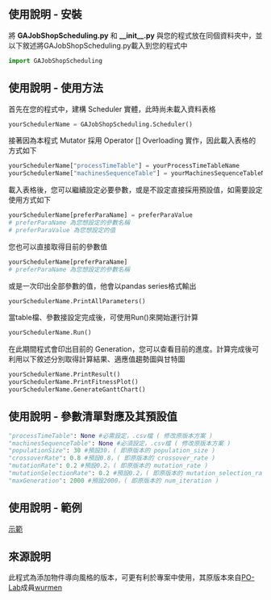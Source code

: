 ## 使用說明 - 安裝
將 **GAJobShopScheduling.py** 和 **\_\_init\_\_.py** 與您的程式放在同個資料夾中，並以下敘述將GAJobShopScheduling.py載入到您的程式中
```python
import GAJobShopScheduling
```
## 使用說明 - 使用方法
首先在您的程式中，建構 Scheduler 實體，此時尚未載入資料表格
```python
yourSchedulerName = GAJobShopScheduling.Scheduler()
```
接著因為本程式 Mutator 採用 Operator [] Overloading 實作，因此載入表格的方式如下
```python
yourSchedulerName["processTimeTable"] = yourProcessTimeTableName
yourSchedulerName["machinesSequenceTable"] = yourMachinesSequenceTableName
```
載入表格後，您可以繼續設定必要參數，或是不設定直接採用預設值，如需要設定使用方式如下
```python
yourSchedulerName[preferParaName] = preferParaValue
# preferParaName 為您想設定的參數名稱
# preferParaValue 為您想設定的值
```
您也可以直接取得目前的參數值
```python
yourSchedulerName[preferParaName]
# preferParaName 為您想設定的參數名稱
```
或是一次印出全部參數的值，他會以pandas series格式輸出
```python
yourSchedulerName.PrintAllParameters()
```
當table檔、參數接設定完成後，可使用Run()來開始運行計算
```python
yourSchedulerName.Run()
```
在此期間程式會印出目前的 Generation，您可以查看目前的進度。計算完成後可利用以下敘述分別取得計算結果、適應值趨勢圖與甘特圖
```python
yourSchedulerName.PrintResult()
yourSchedulerName.PrintFitnessPlot()
yourSchedulerName.GenerateGanttChart()
```

## 使用說明 - 參數清單對應及其預設值
```python
"processTimeTable": None #必需設定，.csv檔 ( 修改原版本方案 )
"machinesSequenceTable": None #必須設定，.csv檔 ( 修改原版本方案 )
"populationSize": 30 #預設30，( 即原版本的 population_size ) 
"crossoverRate": 0.8 #預設0.8，( 即原版本的 crossover_rate ) 
"mutationRate": 0.2 #預設0.2，( 即原版本的 mutation_rate ) 
"mutationSelectionRate": 0.2 #預設0.2，( 即原版本的 mutation_selection_rate ) 
"maxGeneration": 2000 #預設2000，( 即原版本的 num_iteration ) 
```

## 使用說明 - 範例
[示範](https://github.com/AmazingOrionArm/Genetic-Algorithm-for-Job-Shop-Scheduling-and-NSGA-II/blob/master/Implementation%20with%20python%20(%20OOP%20style%20version%20)/GA-jobshop/test.ipynb)

## 來源說明
此程式為添加物件導向風格的版本，可更有利於專案中使用，其原版本來自[PO-Lab](https://github.com/PO-LAB/Intelligent-Manufacturing-Systems/blob/master/GA_Application_Job_Shop_Problem/JSP.md)成員[wurmen](https://github.com/wurmen/Genetic-Algorithm-for-Job-Shop-Scheduling-and-NSGA-II/blob/master/implementation%20with%20python/GA-jobshop/GA_For_Jobshop.md)

